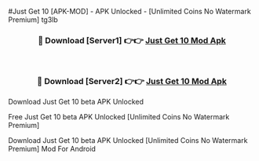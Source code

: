 #Just Get 10 [APK-MOD] - APK Unlocked - [Unlimited Coins No Watermark Premium] tg3lb



<div align="center">

<h3>🔴 Download [Server1] 👉👉 <a href="https://momento.my/?title=Just_Get_10">Just Get 10 Mod Apk</a></h3><br>

<h3>🔴 Download [Server2] 👉👉 <a href="https://momento.my/?title=Just_Get_10">Just Get 10 Mod Apk</a></h3>
</div>



Download Just Get 10 beta APK Unlocked

Free Just Get 10 beta APK Unlocked [Unlimited Coins No Watermark Premium]

Download Just Get 10 beta APK Unlocked [Unlimited Coins No Watermark Premium] Mod For Android
